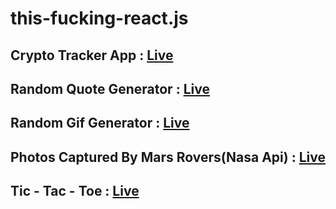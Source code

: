 # this-fucking-react.js

## Crypto Tracker App : [Live](https://chinmay29hub-crypto-tracker.netlify.app)

## Random Quote Generator : [Live](https://chinmay29hub-quote-generator.netlify.app)

## Random Gif Generator : [Live](https://chinmay29hub-gif-generator.netlify.app/)

## Photos Captured By Mars Rovers(Nasa Api) : [Live](https://chinmay29hub-nasa-mars.netlify.app/)

## Tic - Tac - Toe : [Live](https://chinmay29hub-tic-tac-toe.netlify.app/)
